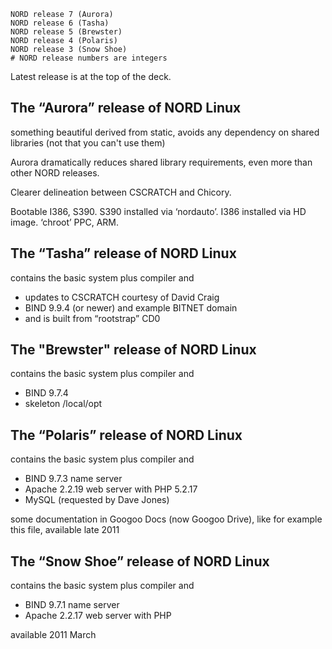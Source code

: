     NORD release 7 (Aurora)
    NORD release 6 (Tasha)
    NORD release 5 (Brewster)
    NORD release 4 (Polaris)
    NORD release 3 (Snow Shoe)
    # NORD release numbers are integers

Latest release is at the top of the deck. 

## The “Aurora” release of NORD Linux

something beautiful derived from static, avoids any dependency on shared libraries (not that you can't use them)

Aurora dramatically reduces shared library requirements, even more than other NORD releases. 

Clearer delineation between CSCRATCH and Chicory. 

Bootable I386, S390. S390 installed via ‘nordauto’. I386 installed via HD image. ‘chroot’ PPC, ARM. 

## The “Tasha” release of NORD Linux

contains the basic system plus compiler and

* updates to CSCRATCH courtesy of David Craig
* BIND 9.9.4 (or newer) and example BITNET domain
* and is built from “rootstrap” CD0

## The "Brewster" release of NORD Linux

contains the basic system plus compiler and

* BIND 9.7.4
* skeleton /local/opt

## The “Polaris” release of NORD Linux

contains the basic system plus compiler and

* BIND 9.7.3 name server
* Apache 2.2.19 web server with PHP 5.2.17
* MySQL (requested by Dave Jones)

some documentation in Googoo Docs (now Googoo Drive), like for example this file,
available late 2011

## The “Snow Shoe” release of NORD Linux

contains the basic system plus compiler and

* BIND 9.7.1 name server
* Apache 2.2.17 web server with PHP

available 2011 March


